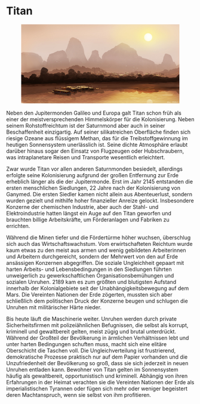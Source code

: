 # Titan

<figure><img src="/books/basic-rules/appendix-character-origin/titan/titan.png" alt="TODO"><figcaption></figcaption></figure>

Neben den Jupitermonden Galileo und Europa galt Titan schon früh als einer der meistversprechenden Himmelskörper für die Kolonisierung. Neben seinem Rohstoffreichtum ist der Saturnmond aber auch in seiner Beschaffenheit einzigartig. Auf seiner silikatreichen Oberfläche finden sich riesige Ozeane aus flüssigem Methan, das für die Treibstoffgewinnung im heutigen Sonnensystem unerlässlich ist. Seine dichte Atmosphäre erlaubt darüber hinaus sogar den Einsatz von Flugzeugen oder Hubschraubern, was intraplanetare Reisen und Transporte wesentlich erleichtert.

Zwar wurde Titan vor allen anderen Saturnmonden besiedelt, allerdings erfolgte seine Kolonisierung aufgrund der großen Entfernung zur Erde erheblich länger als die der Jupitermonde. Erst im Jahr 2145 entstanden die ersten menschlichen Siedlungen, 22 Jahre nach der Kolonisierung von Ganymed. Die ersten Siedler kamen nicht allein aus Abenteuerlust, sondern wurden gezielt und mithilfe hoher finanzieller Anreize gelockt. Insbesondere Konzerne der chemischen Industrie, aber auch der Stahl- und Elektroindustrie hatten längst ein Auge auf den Titan geworfen und brauchten billige Arbeitskräfte, um Förderanlagen und Fabriken zu errichten.

Während die Minen tiefer und die Fördertürme höher wuchsen, überschlug sich auch das Wirtschaftswachstum. Vom erwirtschafteten Reichtum wurde kaum etwas zu den meist aus armen und wenig gebildeten Arbeiterinnen und Arbeitern durchgereicht, sondern der Mehrwert von den auf Erde ansässigen Konzernen abgegriffen. Die soziale Ungleichheit gepaart mit harten Arbeits- und Lebensbedingungen in den Siedlungen führten unweigerlich zu gewerkschaftlichen Organisationsbemühungen und sozialen Unruhen. 2189 kam es zum größten und blutigsten Aufstand innerhalb der Kolonialgebiete seit der Unabhängigkeitsbewegung auf dem Mars. Die Vereinten Nationen der Erde zögerten, mussten sich aber schließlich dem politischen Druck der Konzerne beugen und schlugen die Unruhen mit militärischer Härte nieder.

Bis heute läuft die Maschinerie weiter. Unruhen werden durch private Sicherheitsfirmen mit polizeiähnlichen Befugnissen, die selbst als korrupt, kriminell und gewaltbereit gelten, meist zügig und brutal unterdrückt. Während der Großteil der Bevölkerung in ärmlichen Verhältnissen lebt und unter harten Bedingungen schuften muss, macht sich eine elitäre Oberschicht die Taschen voll. Die Ungleichverteilung ist frustrierend, demokratische Prozesse praktisch nur auf dem Papier vorhanden und die Unzufriedenheit der Bevölkerung so groß, dass sie sich jederzeit in neuen Unruhen entladen kann.
Bewohner von Titan gelten im Sonnensystem häufig als gewaltbereit, opportunistisch und kriminell. Abhängig von ihren Erfahrungen in der Heimat verachten sie die Vereinten Nationen der Erde als imperialistischen Tyrannen oder fügen sich mehr oder weniger begeistert deren Machtanspruch, wenn sie selbst von ihm profitieren.

